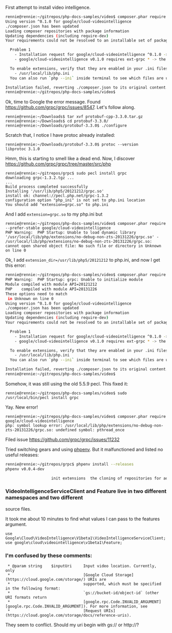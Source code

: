 First attempt to install video intelligence.

``` sh
rennie@rennie:~/gitrepos/php-docs-samples/video$ composer.phar require --prefer-stable google/cloud-videointelligence 
Using version ^0.1.0 for google/cloud-videointelligence
./composer.json has been updated
Loading composer repositories with package information
Updating dependencies (including require-dev)
Your requirements could not be resolved to an installable set of packages.

  Problem 1
    - Installation request for google/cloud-videointelligence ^0.1.0 -> satisfiable by google/cloud-videointelligence[v0.1.0].
    - google/cloud-videointelligence v0.1.0 requires ext-grpc * -> the requested PHP extension grpc is missing from your system.

  To enable extensions, verify that they are enabled in your .ini files:
    - /usr/local/lib/php.ini
  You can also run `php --ini` inside terminal to see which files are used by PHP in CLI mode.

Installation failed, reverting ./composer.json to its original content.
rennie@rennie:~/gitrepos/php-docs-samples/video$ 
```

Ok, time to Google the error message. 
Found https://github.com/grpc/grpc/issues/8547.  Let's follow along.

    rennie@rennie:~/Downloads$ tar xvf protobuf-cpp-3.3.0.tar.gz 
    rennie@rennie:~/Downloads$ cd protobuf-3.3.0/
    rennie@rennie:~/Downloads/protobuf-3.3.0$ ./configure 
    
Scratch that, I notice I have protoc already installed:

    rennie@rennie:~/Downloads/protobuf-3.3.0$ protoc --version
    libprotoc 3.1.0
    
Hmm, this is starting to smell like a dead end.  Now, I discover
https://github.com/grpc/grpc/tree/master/src/php

    rennie@rennie:~/gitrepos/grpc$ sudo pecl install grpc
    downloading grpc-1.3.2.tgz ...
    ...
    Build process completed successfully
    Installing '/usr/lib/php5/20121212/grpc.so'
    install ok: channel://pecl.php.net/grpc-1.3.2
    configuration option "php_ini" is not set to php.ini location
    You should add "extension=grpc.so" to php.ini

And I add `extension=grpc.so` to my php.ini but

    rennie@rennie:~/gitrepos/php-docs-samples/video$ composer.phar require --prefer-stable google/cloud-videointelligence 
    PHP Warning:  PHP Startup: Unable to load dynamic library '/usr/local/lib/php/extensions/no-debug-non-zts-20131226/grpc.so' - /usr/local/lib/php/extensions/no-debug-non-zts-20131226/grpc.so: cannot open shared object file: No such file or directory in Unknown on line 0

Ok, I add `extension_dir=/usr/lib/php5/20121212` to php.ini, and now I get this error:

``` sh
rennie@rennie:~/gitrepos/php-docs-samples/video$ composer.phar require --prefer-stable google/cloud-videointelligence 
PHP Warning:  PHP Startup: grpc: Unable to initialize module
Module compiled with module API=20121212
PHP    compiled with module API=20131226
These options need to match
 in Unknown on line 0
Using version ^0.1.0 for google/cloud-videointelligence
./composer.json has been updated
Loading composer repositories with package information
Updating dependencies (including require-dev)
Your requirements could not be resolved to an installable set of packages.

  Problem 1
    - Installation request for google/cloud-videointelligence ^0.1.0 -> satisfiable by google/cloud-videointelligence[v0.1.0].
    - google/cloud-videointelligence v0.1.0 requires ext-grpc * -> the requested PHP extension grpc is missing from your system.

  To enable extensions, verify that they are enabled in your .ini files:
    - /usr/local/lib/php.ini
  You can also run `php --ini` inside terminal to see which files are used by PHP in CLI mode.

Installation failed, reverting ./composer.json to its original content.
rennie@rennie:~/gitrepos/php-docs-samples/video$ 
```

Somehow, it was still using the old 5.5.9 pecl.  This fixed it:

    rennie@rennie:~/gitrepos/php-docs-samples/video$ sudo /usr/local/bin/pecl install grpc


Yay.  New error!

    rennie@rennie:~/gitrepos/php-docs-samples/video$ composer.phar require google/cloud-videointelligence 
    php: symbol lookup error: /usr/local/lib/php/extensions/no-debug-non-zts-20131226/grpc.so: undefined symbol: pthread_once
    
Filed issue https://github.com/grpc/grpc/issues/11232


Tried switching gears and using [phpenv](https://github.com/phpenv/phpenv).
But it malfunctioned and listed no useful releases:

```sh
rennie@rennie:~/gitrepos/grpc$ phpenv install --releases
phpenv v0.0.4-dev

                    init extensions  the cloning of repositories for additional extensions           
```

### VideoIntelligenceServiceClient and Feature live in two different namespaces and two different
source files.

  It took me about 10 minutes to find what values I can pass to the features
argument.

```
use Google\Cloud\VideoIntelligence\V1beta1\VideoIntelligenceServiceClient;
use google\cloud\videointelligence\v1beta1\Feature;
```

### I'm confused by these comments:

     * @param string    $inputUri     Input video location. Currently, only
     *                                [Google Cloud Storage](https://cloud.google.com/storage/) URIs are
     *                                supported, which must be specified in the following format:
     *                                `gs://bucket-id/object-id` (other URI formats return
     *                                [google.rpc.Code.INVALID_ARGUMENT][google.rpc.Code.INVALID_ARGUMENT]). For more information, see
     *                                [Request URIs](https://cloud.google.com/storage/docs/reference-uris).

They seem to conflict.  Should my uri begin with gs:// or http://?

